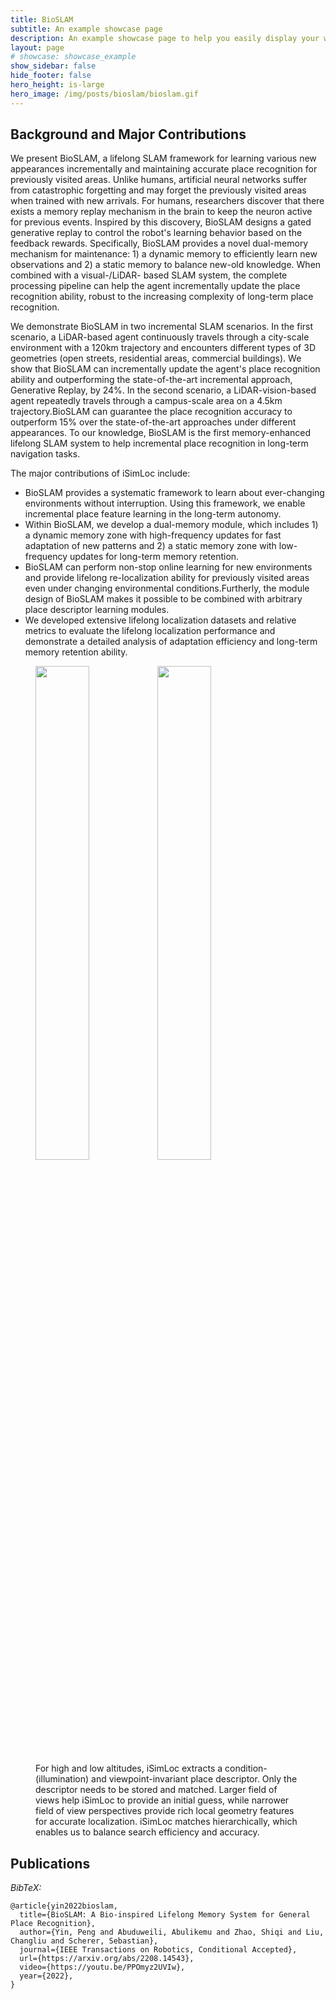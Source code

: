 ```yaml
---
title: BioSLAM
subtitle: An example showcase page
description: An example showcase page to help you easily display your work
layout: page
# showcase: showcase_example
show_sidebar: false
hide_footer: false
hero_height: is-large
hero_image: /img/posts/bioslam/bioslam.gif
---
```


## Background and Major Contributions
We present BioSLAM, a lifelong SLAM framework for learning various new appearances incrementally and maintaining accurate place recognition for previously visited areas. Unlike humans, artificial neural networks suffer from catastrophic forgetting and may forget the previously visited areas when trained with new arrivals. For humans, researchers discover that there exists a memory replay mechanism in the brain to keep the neuron active for previous events. Inspired by this discovery, BioSLAM designs a gated generative replay to control the robot's learning behavior based on the feedback rewards. Specifically, BioSLAM provides a novel dual-memory mechanism for maintenance: 1) a dynamic memory to efficiently learn new observations and 2) a static memory to balance new-old knowledge. When combined with a visual-/LiDAR- based SLAM system, the complete processing pipeline can help the agent incrementally update the place recognition ability, robust to the increasing complexity of long-term place recognition.

We demonstrate BioSLAM in two incremental SLAM scenarios. In the first scenario, a LiDAR-based agent continuously travels through a city-scale environment with a 120km trajectory and encounters different types of 3D geometries (open streets, residential areas, commercial buildings). We show that BioSLAM can incrementally update the agent's place recognition ability and outperforming the state-of-the-art incremental approach, Generative Replay, by 24%. In the second scenario, a LiDAR-vision-based agent repeatedly travels through a campus-scale area on a 4.5km trajectory.BioSLAM can guarantee the place recognition accuracy to outperform 15% over the state-of-the-art approaches under different appearances. To our knowledge, BioSLAM is the first memory-enhanced lifelong SLAM system to help incremental place recognition in long-term navigation tasks.


The major contributions of iSimLoc include:

* BioSLAM provides a systematic framework to learn about ever-changing environments without interruption. Using this framework, we enable incremental place feature learning in the long-term autonomy.
* Within BioSLAM, we develop a dual-memory module, which includes 1) a dynamic memory zone with high-frequency updates for fast adaptation of new patterns and 2) a static memory zone with low-frequency updates for long-term memory retention.
* BioSLAM can perform non-stop online learning for new environments and provide lifelong re-localization ability for previously visited areas even under changing environmental conditions.Furtherly, the module design of BioSLAM makes it possible to be combined with arbitrary place descriptor learning modules.
* We developed extensive lifelong localization datasets and relative metrics to evaluate the lifelong localization performance and demonstrate a detailed analysis of adaptation efficiency and long-term memory retention ability.

<figure>
 <img src="/img/posts/bioslam/bio_idea.gif" style="width:45%" />
 <img src="/img/posts/bioslam/robo_idea.gif" style="width:45%" />
 <figcaption>
For high and low altitudes, iSimLoc extracts a condition-(illumination) and viewpoint-invariant place descriptor. Only the descriptor needs to be stored and matched. Larger field of views help iSimLoc to provide an initial guess, while narrower field of view perspectives provide rich local geometry features for accurate localization. iSimLoc matches hierarchically, which enables us to balance search efficiency and accuracy.
 </figcaption>
</figure>

## Publications

*BibTeX:*
```
@article{yin2022bioslam,
  title={BioSLAM: A Bio-inspired Lifelong Memory System for General Place Recognition},
  author={Yin, Peng and Abuduweili, Abulikemu and Zhao, Shiqi and Liu, Changliu and Scherer, Sebastian},
  journal={IEEE Transactions on Robotics, Conditional Accepted},
  url={https://arxiv.org/abs/2208.14543},
  video={https://youtu.be/PPOmyz2UVIw},
  year={2022},
}
```
<!-- ### Contact
* [Peng Yin](https://metaslam.github.io/): (hitmaxtom [at] gmail [dot] com) -->
